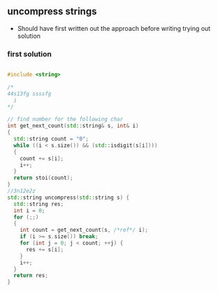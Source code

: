 ## uncompress strings

* Should have first written out the approach before writing trying out solution

### first solution
```cpp

#include <string>

/*
44s13fg ssssfg
  i
*/

// find number for the following char
int get_next_count(std::string& s, int& i)
{
  std::string count = "0";
  while ((i < s.size()) && (std::isdigit(s[i]))) 
  {
    count += s[i];
    i++;
  }
  return stoi(count);
}
//3n12e2z
std::string uncompress(std::string s) { 
  std::string res;
  int i = 0;
  for (;;)
  {
    int count = get_next_count(s, /*ref*/ i);
    if (i >= s.size()) break;
    for (int j = 0; j < count; ++j) {
      res += s[i];
    }
    i++;
  }
  return res;
}

```